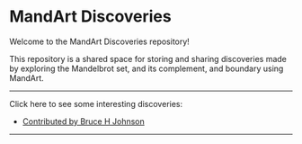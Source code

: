 # MandArt Discoveries

Welcome to the MandArt Discoveries repository! 

This repository is a shared space for storing and sharing discoveries 
made by exploring the Mandelbrot set, and its complement, and boundary using MandArt.

-----

Click here to see some interesting discoveries:

 - [Contributed by Bruce H Johnson](brucehjohnson/index.md)

-----

